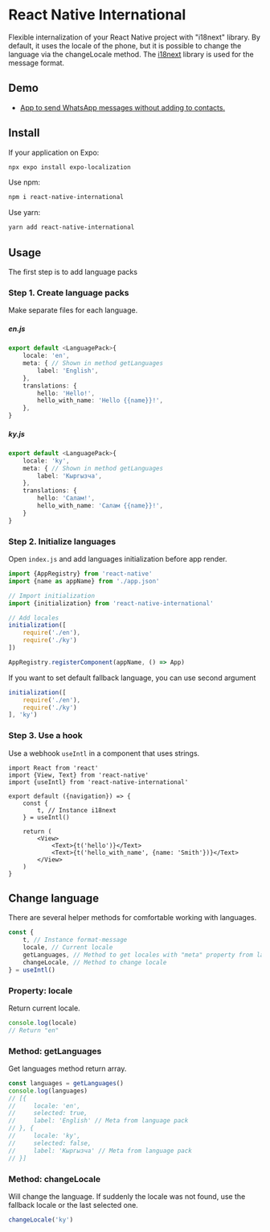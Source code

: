 # React Native International

Flexible internalization of your React Native project with "i18next" library. By default, it uses the locale of
the phone, but it is possible to change the language via the changeLocale method.
The [i18next](https://www.i18next.com/) library is used for the message format.

## Demo

* [App to send WhatsApp messages without adding to contacts.](https://play.google.com/store/apps/details?id=com.wdirect)

## Install

If your application on Expo:

```bash
npx expo install expo-localization
```

Use npm:

```bash
npm i react-native-international
```

Use yarn:

```bash
yarn add react-native-international
```

## Usage

The first step is to add language packs

### Step 1. Create language packs

Make separate files for each language.

##### en.js

```ts
export default <LanguagePack>{
    locale: 'en',
    meta: { // Shown in method getLanguages
        label: 'English',
    },
    translations: {
        hello: 'Hello!',
        hello_with_name: 'Hello {{name}}!',
    },
}
```

##### ky.js

```ts
export default <LanguagePack>{
    locale: 'ky',
    meta: { // Shown in method getLanguages
        label: 'Кыргызча',
    },
    translations: {
        hello: 'Салам!',
        hello_with_name: 'Салам {{name}}!',
    }
}
```

### Step 2. Initialize languages

Open `index.js` and add languages initialization before app render.

```ts
import {AppRegistry} from 'react-native'
import {name as appName} from './app.json'

// Import initialization
import {initialization} from 'react-native-international'

// Add locales
initialization([
    require('./en'),
    require('./ky')
])

AppRegistry.registerComponent(appName, () => App)
```

If you want to set default fallback language, you can use second argument

```ts
initialization([
    require('./en'),
    require('./ky')
], 'ky')
```

### Step 3. Use a hook

Use a webhook `useIntl` in a component that uses strings.

```tsx
import React from 'react'
import {View, Text} from 'react-native'
import {useIntl} from 'react-native-international'

export default ({navigation}) => {
    const {
        t, // Instance i18next 
    } = useIntl()

    return (
        <View>
            <Text>{t('hello')}</Text>
            <Text>{t('hello_with_name', {name: 'Smith'})}</Text>
        </View>
    )
}
```

## Change language

There are several helper methods for comfortable working with languages.

```ts
const {
    t, // Instance format-message 
    locale, // Current locale
    getLanguages, // Method to get locales with "meta" property from language pack and "selected" flag.
    changeLocale, // Method to change locale
} = useIntl()
```

### Property: locale

Return current locale.

```ts
console.log(locale) 
// Return "en"
```

### Method: getLanguages

Get languages method return array.

```ts
const languages = getLanguages()
console.log(languages)
// [{
//     locale: 'en',
//     selected: true,
//     label: 'English' // Meta from language pack
// }, {
//     locale: 'ky',
//     selected: false,
//     label: 'Кыргызча' // Meta from language pack
// }]
```

### Method: changeLocale

Will change the language. If suddenly the locale was not found, use the fallback locale or the last selected one.

```ts
changeLocale('ky')
```
